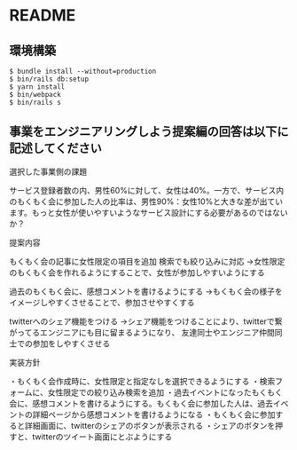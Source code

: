 # README

## 環境構築
```
$ bundle install --without=production
$ bin/rails db:setup
$ yarn install
$ bin/webpack
$ bin/rails s
```

## 事業をエンジニアリングしよう提案編の回答は以下に記述してください

選択した事業側の課題

サービス登録者数の内、男性60%に対して、女性は40%。一方で、サービス内のもくもく会に参加した人の比率は、男性90%：女性10%と大きな差が出ています。もっと女性が使いやすいようなサービス設計にする必要があるのではないか？


提案内容


もくもく会の記事に女性限定の項目を追加
検索でも絞り込みに対応
→女性限定のもくもく会を作れるようにすることで、女性が参加しやすいようにする


過去のもくもく会に、感想コメントを書けるようにする
→もくもく会の様子をイメージしやすくさせることで、参加させやすくする

twitterへのシェア機能をつける
→シェア機能をつけることにより、twitterで繋がってるエンジニアにも目に留まるようになり、
友達同士やエンジニア仲間同士での参加をしやすくさせる



実装方針

・もくもく会作成時に、女性限定と指定なしを選択できるようにする
・検索フォームに、女性限定での絞り込み検索を追加
・過去イベントになったもくもく会に、感想コメントを書けるようにする。もくもく会に参加した人は、過去イベ ントの詳細ページから感想コメントを書けるようになる
・もくもく会に参加すると詳細画面に、twitterのシェアのボタンが表示される
・シェアのボタンを押すと、twitterのツイート画面にとぶようにする
